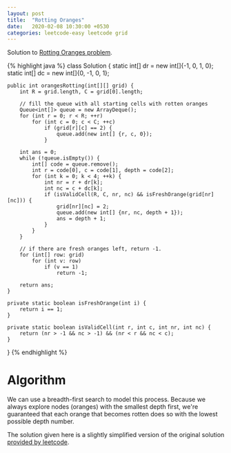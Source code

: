 ```yaml
---
layout: post
title:  "Rotting Oranges"
date:   2020-02-08 10:30:00 +0530
categories: leetcode-easy leetcode grid
---
```


Solution to [Rotting Oranges problem][leetcode]. 

{% highlight java %}
class Solution {
    static int[] dr = new int[]{-1, 0, 1, 0};
    static int[] dc = new int[]{0, -1, 0, 1};

    public int orangesRotting(int[][] grid) {
        int R = grid.length, C = grid[0].length;

        // fill the queue with all starting cells with rotten oranges
        Queue<int[]> queue = new ArrayDeque();
        for (int r = 0; r < R; ++r)
            for (int c = 0; c < C; ++c)
                if (grid[r][c] == 2) {
                    queue.add(new int[] {r, c, 0});
                }

        int ans = 0;
        while (!queue.isEmpty()) {
            int[] code = queue.remove();
            int r = code[0], c = code[1], depth = code[2];
            for (int k = 0; k < 4; ++k) {
                int nr = r + dr[k];
                int nc = c + dc[k];
                if (isValidCell(R, C, nr, nc) && isFreshOrange(grid[nr][nc])) {
                    grid[nr][nc] = 2;
                    queue.add(new int[] {nr, nc, depth + 1});
                    ans = depth + 1;
                }
            }
        }

        // if there are fresh oranges left, return -1.
        for (int[] row: grid)
            for (int v: row)
                if (v == 1)
                    return -1;

        return ans;
    }

    private static boolean isFreshOrange(int i) {
        return i == 1;
    }

    private static boolean isValidCell(int r, int c, int nr, int nc) {
        return (nr > -1 && nc > -1) && (nr < r && nc < c);
    }

}
{% endhighlight %}

# Algorithm

We can use a breadth-first search to model this process. Because we always explore nodes (oranges) with the smallest depth first, we're guaranteed that each orange that becomes rotten does so with the lowest possible depth number.

The solution given here is a slightly simplified version of the original solution [provided by leetcode][leetcode-article].

[leetcode]: https://leetcode.com/problems/rotting-oranges/
[leetcode-article]: https://leetcode.com/articles/rotting-oranges/
